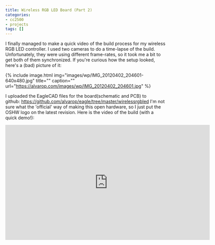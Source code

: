 ```yaml
---
title: Wireless RGB LED Board (Part 2)
categories:
- cc2500
- projects
tags: []
---
```

I finally managed to make a quick video of the build process for my wireless RGB LED controller. I used two cameras to do a time-lapse of the build. Unfortunately, they were using different frame-rates, so it took me a bit to get both of them synchronized. If you're curious how the setup looked, here's a (bad) picture of it:

{% include image.html
            img="images/wp/IMG_20120402_204601-640x480.jpg"
            title=""
            caption=""
            url="https://alvarop.com/images/wp/IMG_20120402_204601.jpg" %}

I uploaded the EagleCAD files for the board(schematic and PCB) to github: <a href="https://github.com/alvarop/eagle/tree/master/wirelessrgbled">https://github.com/alvarop/eagle/tree/master/wirelessrgbled</a>
I'm not sure what the 'official' way of making this open hardware, so I just put the OSHW logo on the latest revision. Here is the video of the build (with a quick demo!):
<div style="text-align: center;"><iframe src="https://www.youtube.com/embed/taBvldb633M" frameborder="0" width="640" height="360"></iframe></div>

